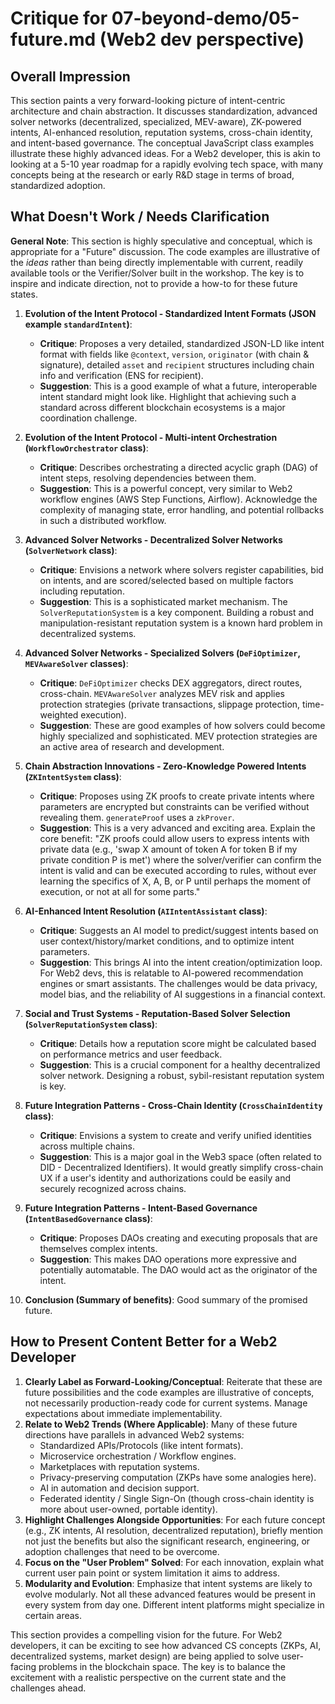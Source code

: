 # Critique for 07-beyond-demo/05-future.md (Web2 dev perspective)

## Overall Impression

This section paints a very forward-looking picture of intent-centric architecture and chain abstraction. It discusses standardization, advanced solver networks (decentralized, specialized, MEV-aware), ZK-powered intents, AI-enhanced resolution, reputation systems, cross-chain identity, and intent-based governance. The conceptual JavaScript class examples illustrate these highly advanced ideas. For a Web2 developer, this is akin to looking at a 5-10 year roadmap for a rapidly evolving tech space, with many concepts being at the research or early R&D stage in terms of broad, standardized adoption.

## What Doesn't Work / Needs Clarification

**General Note**: This section is highly speculative and conceptual, which is appropriate for a "Future" discussion. The code examples are illustrative of the _ideas_ rather than being directly implementable with current, readily available tools or the Verifier/Solver built in the workshop. The key is to inspire and indicate direction, not to provide a how-to for these future states.

1.  **Evolution of the Intent Protocol - Standardized Intent Formats (JSON example `standardIntent`)**:

    - **Critique**: Proposes a very detailed, standardized JSON-LD like intent format with fields like `@context`, `version`, `originator` (with chain & signature), detailed `asset` and `recipient` structures including chain info and verification (ENS for recipient).
    - **Suggestion**: This is a good example of what a future, interoperable intent standard might look like. Highlight that achieving such a standard across different blockchain ecosystems is a major coordination challenge.

2.  **Evolution of the Intent Protocol - Multi-intent Orchestration (`WorkflowOrchestrator` class)**:

    - **Critique**: Describes orchestrating a directed acyclic graph (DAG) of intent steps, resolving dependencies between them.
    - **Suggestion**: This is a powerful concept, very similar to Web2 workflow engines (AWS Step Functions, Airflow). Acknowledge the complexity of managing state, error handling, and potential rollbacks in such a distributed workflow.

3.  **Advanced Solver Networks - Decentralized Solver Networks (`SolverNetwork` class)**:

    - **Critique**: Envisions a network where solvers register capabilities, bid on intents, and are scored/selected based on multiple factors including reputation.
    - **Suggestion**: This is a sophisticated market mechanism. The `SolverReputationSystem` is a key component. Building a robust and manipulation-resistant reputation system is a known hard problem in decentralized systems.

4.  **Advanced Solver Networks - Specialized Solvers (`DeFiOptimizer`, `MEVAwareSolver` classes)**:

    - **Critique**: `DeFiOptimizer` checks DEX aggregators, direct routes, cross-chain. `MEVAwareSolver` analyzes MEV risk and applies protection strategies (private transactions, slippage protection, time-weighted execution).
    - **Suggestion**: These are good examples of how solvers could become highly specialized and sophisticated. MEV protection strategies are an active area of research and development.

5.  **Chain Abstraction Innovations - Zero-Knowledge Powered Intents (`ZKIntentSystem` class)**:

    - **Critique**: Proposes using ZK proofs to create private intents where parameters are encrypted but constraints can be verified without revealing them. `generateProof` uses a `zkProver`.
    - **Suggestion**: This is a very advanced and exciting area. Explain the core benefit: "ZK proofs could allow users to express intents with private data (e.g., 'swap X amount of token A for token B if my private condition P is met') where the solver/verifier can confirm the intent is valid and can be executed according to rules, without ever learning the specifics of X, A, B, or P until perhaps the moment of execution, or not at all for some parts."

6.  **AI-Enhanced Intent Resolution (`AIIntentAssistant` class)**:

    - **Critique**: Suggests an AI model to predict/suggest intents based on user context/history/market conditions, and to optimize intent parameters.
    - **Suggestion**: This brings AI into the intent creation/optimization loop. For Web2 devs, this is relatable to AI-powered recommendation engines or smart assistants. The challenges would be data privacy, model bias, and the reliability of AI suggestions in a financial context.

7.  **Social and Trust Systems - Reputation-Based Solver Selection (`SolverReputationSystem` class)**:

    - **Critique**: Details how a reputation score might be calculated based on performance metrics and user feedback.
    - **Suggestion**: This is a crucial component for a healthy decentralized solver network. Designing a robust, sybil-resistant reputation system is key.

8.  **Future Integration Patterns - Cross-Chain Identity (`CrossChainIdentity` class)**:

    - **Critique**: Envisions a system to create and verify unified identities across multiple chains.
    - **Suggestion**: This is a major goal in the Web3 space (often related to DID - Decentralized Identifiers). It would greatly simplify cross-chain UX if a user's identity and authorizations could be easily and securely recognized across chains.

9.  **Future Integration Patterns - Intent-Based Governance (`IntentBasedGovernance` class)**:

    - **Critique**: Proposes DAOs creating and executing proposals that are themselves complex intents.
    - **Suggestion**: This makes DAO operations more expressive and potentially automatable. The DAO would act as the originator of the intent.

10. **Conclusion (Summary of benefits)**: Good summary of the promised future.

## How to Present Content Better for a Web2 Developer

1.  **Clearly Label as Forward-Looking/Conceptual**: Reiterate that these are future possibilities and the code examples are illustrative of concepts, not necessarily production-ready code for current systems. Manage expectations about immediate implementability.
2.  **Relate to Web2 Trends (Where Applicable)**: Many of these future directions have parallels in advanced Web2 systems:
    - Standardized APIs/Protocols (like intent formats).
    - Microservice orchestration / Workflow engines.
    - Marketplaces with reputation systems.
    - Privacy-preserving computation (ZKPs have some analogies here).
    - AI in automation and decision support.
    - Federated identity / Single Sign-On (though cross-chain identity is more about user-owned, portable identity).
3.  **Highlight Challenges Alongside Opportunities**: For each future concept (e.g., ZK intents, AI resolution, decentralized reputation), briefly mention not just the benefits but also the significant research, engineering, or adoption challenges that need to be overcome.
4.  **Focus on the "User Problem" Solved**: For each innovation, explain what current user pain point or system limitation it aims to address.
5.  **Modularity and Evolution**: Emphasize that intent systems are likely to evolve modularly. Not all these advanced features would be present in every system from day one. Different intent platforms might specialize in certain areas.

This section provides a compelling vision for the future. For Web2 developers, it can be exciting to see how advanced CS concepts (ZKPs, AI, decentralized systems, market design) are being applied to solve user-facing problems in the blockchain space. The key is to balance the excitement with a realistic perspective on the current state and the challenges ahead.
